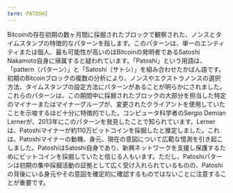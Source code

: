 ```yaml
---
term: PATOSHI
---
```


Bitcoinの存在初期の数ヶ月間に採掘されたブロックで観察された、ノンスとタイムスタンプの特徴的なパターンを指します。このパターンは、単一のエンティティまたは個人、最も可能性が高いのはBitcoinの発明者であるSatoshi Nakamoto自身に帰属すると疑われています。「Patoshi」という用語は、「pattern（パターン）」と「Satoshi（サトシ）」を組み合わせたかばん語です。初期のBitcoinブロックの複数の分析により、ノンスやエクストラノンスの選択方法、タイムスタンプの設定方法にパターンがあることが明らかにされました。これらのパターンは、この期間中に採掘されたブロックの大部分を担当した特定のマイナーまたはマイナーグループが、変更されたクライアントを使用していたことを示唆するほど十分に特徴的でした。コンピュータ科学者のSergio Demian Lernerが、2013年にこのパターンを発見したことで知られています。Lernerは、Patoshiマイナーが約110万ビットコインを採掘したと推定しました。これは、Patoshiマイナーの動機、身元、現在の意図について広範な憶測を引き起こしました。PatoshiはSatoshi自身であり、新興ネットワークを支援し保護するためにビットコインを採掘していたと信じる人もいます。ただし、Patoshiパターンは初期の集中採掘活動の証拠として広く受け入れられているものの、Patoshiの背後にいる身元やその意図を確定的に確認するものではないことに注意することが重要です。